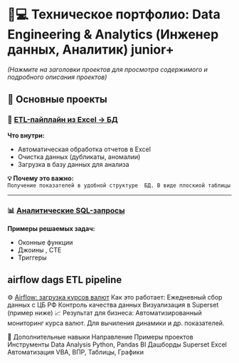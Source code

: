 # 🧑💻 Техническое портфолио: Data Engineering & Analytics (Инженер данных, Аналитик) junior+
*(Нажмите на заголовки проектов для просмотра содержимого и подробного описания проектов)*  

## 🔗 Основные проекты

### 📌 [ETL-пайплайн из Excel → БД](https://github.com/ted-d/etl_parse_excel_pipline)  
**Что внутри:**  
- Автоматическая обработка отчетов в Excel  
- Очистка данных (дубликаты, аномалии)  
- Загрузка в базу данных для анализа  
 

**💡 Почему это важно:**  
`Получение показателей в удобной структуре  БД. В виде плоскиой таблицы`

---

### 📊 [Аналитические SQL-запросы](https://github.com/ted-d/sql-analyst-portfolio)  
**Примеры решаемых задач:**  
- Оконные функции  
- Джоины , CTE  
- Триггеры
## airflow dags ETL pipeline
⚙️ [Airflow: загрузка курсов валют](https://github.com/ted-d/airflow)
Как это работает:
Ежедневный сбор данных с ЦБ РФ
Контроль качества данных
Визуализация в Superset (пример ниже)
📈 Результат для бизнеса:
Автоматизированный мониторинг курса валют. Для вычиления динамики и др. показателей.

🤖 Дополнительные навыки
Направление	Примеры проектов	Инструменты
Data Analysis		Python, Pandas
BI	Дашборды	Superset
Excel Автоматизация   VBA, ВПР, Таблицы, Графики
